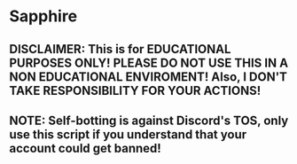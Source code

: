# Sapphire

## DISCLAIMER: This is for EDUCATIONAL PURPOSES ONLY! PLEASE DO NOT USE THIS IN A NON EDUCATIONAL ENVIROMENT! Also, I DON'T TAKE RESPONSIBILITY FOR YOUR ACTIONS!
## NOTE: Self-botting is against Discord's TOS, only use this script if you understand that your account could get banned!
